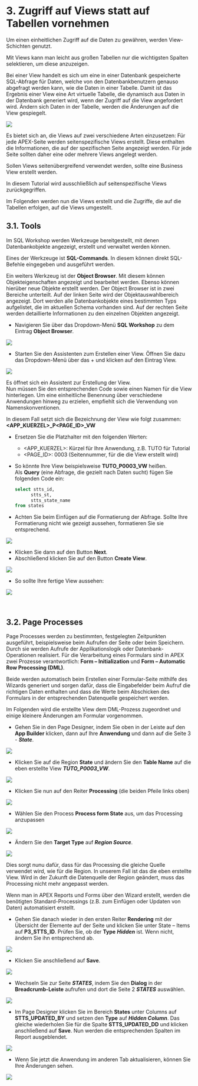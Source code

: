 # 3. Zugriff auf Views statt auf Tabellen vornehmen

Um einen einheitlichen Zugriff auf die Daten zu gewähren, werden View-Schichten genutzt.

Mit Views kann man leicht aus großen Tabellen nur die wichtigsten Spalten selektieren, um diese anzuzeigen.

Bei einer View handelt es sich um eine in einer Datenbank gespeicherte SQL-Abfrage für Daten, welche von den Datenbankbenutzern genauso abgefragt werden kann, wie die Daten in einer Tabelle. Damit ist das Ergebnis einer View eine Art virtuelle Tabelle, die dynamisch aus Daten in der Datenbank generiert wird, wenn der Zugriff auf die View angefordert wird. Ändern sich Daten in der Tabelle, werden die Änderungen auf die View gespiegelt. 

![](../../assets/Kapitel-03/Struktur_APEX_Page_View.jpg)

Es bietet sich an, die Views auf zwei verschiedene Arten einzusetzen: Für jede APEX-Seite werden seitenspezifische Views erstellt. Diese enthalten die Informationen, die auf der spezifischen Seite angezeigt werden. Für jede Seite sollten daher eine oder mehrere Views angelegt werden.

Sollen Views seitenübergreifend verwendet werden, sollte eine Business View erstellt werden. 

In diesem Tutorial wird ausschließlich auf seitenspezifische Views zurückgegriffen. 

Im Folgenden werden nun die Views erstellt und die Zugriffe, die auf die Tabellen erfolgen, auf die Views umgestellt.
 
## 3.1. Tools
Im SQL Workshop werden Werkzeuge bereitgestellt, mit denen Datenbankobjekte angezeigt, erstellt und verwaltet werden können.

Eines der Werkzeuge ist **SQL-Commands**. In diesem können direkt SQL-Befehle eingegeben und ausgeführt werden. 

Ein weiters Werkzeug ist der **Object Browser**. Mit diesem können Objekteigenschaften angezeigt und bearbeitet werden. Ebenso können hierüber neue Objekte erstellt werden. 
Der Object Browser ist in zwei Bereiche unterteilt. Auf der linken Seite wird der Objektauswahlbereich angezeigt. Dort werden alle Datenbankobjekte eines bestimmten Typs aufgelistet, die im aktuellen Schema vorhanden sind. Auf der rechten Seite werden detaillierte Informationen zu den einzelnen Objekten angezeigt. 

- Navigieren Sie über das Dropdown-Menü **SQL Workshop** zu dem Eintrag **Object Browser**. 

![](../../assets/Kapitel-03/Object_Browser_1.jpg)

- Starten Sie den Assistenten zum Erstellen einer View. Öffnen Sie dazu das Dropdown-Menü über das + und klicken auf den Eintrag View.

![](../../assets/Kapitel-03/Object_Browser_Add_View.jpg)

Es öffnet sich ein Assistent zur Erstellung der View.  
Nun müssen Sie den entsprechenden Code sowie einen Namen für die View hinterlegen. Um eine einheitliche Benennung über verschiedene Anwendungen hinweg zu erzielen, empfiehlt sich die Verwendung von Namenskonventionen.

In diesem Fall setzt sich die Bezeichnung der View wie folgt zusammen:  
**<APP_KUERZEL>_P<PAGE_ID>_VW**

- Ersetzen Sie die Platzhalter mit den folgenden Werten:
  - <APP_KUERZEL>: Kürzel für Ihre Anwendung, z.B. TUTO für Tutorial
  - <PAGE_ID>: 0003 (Seitennummer, für die die View erstellt wird)  

- So könnte Ihre View beispielsweise **TUTO_P0003_VW** heißen.  
  Als **Query** (eine Abfrage, die gezielt nach Daten sucht) fügen Sie folgenden Code ein:
  ```sql
  select stts_id,
        stts_st,
        stts_state_name
  from states
  ```

- Achten Sie beim Einfügen auf die Formatierung der Abfrage. Sollte Ihre Formatierung nicht wie gezeigt aussehen, formatieren Sie sie entsprechend.

![](../../assets/Kapitel-03/Object_Browser_Create_View_1.jpg)

- Klicken Sie dann auf den Button **Next**.
- Abschließend klicken Sie auf den Button **Create View**.

![](../../assets/Kapitel-03/Object_Browser_Create_View_2.jpg)

- So sollte Ihre fertige View aussehen:

![](../../assets/Kapitel-03/Object_Browser_Create_View_3.jpg)

 
## 3.2. Page Processes
Page Processes werden zu bestimmten, festgelegten Zeitpunkten ausgeführt, beispielsweise beim Aufrufen der Seite oder beim Speichern. Durch sie werden Aufrufe der Applikationslogik oder Datenbank-Operationen realisiert. Für die Verarbeitung eines Formulars sind in APEX zwei Prozesse verantwortlich: **Form – Initialization** und **Form – Automatic Row Processing (DML)**.

Beide werden automatisch beim Erstellen einer Formular-Seite mithilfe des Wizards generiert und sorgen dafür, dass die Eingabefelder beim Aufruf die richtigen Daten enthalten und dass die Werte beim Abschicken des Formulars in der entsprechenden Datenquelle gespeichert werden.

Im Folgenden wird die erstellte View dem DML-Prozess zugeordnet und einige kleinere Änderungen am Formular vorgenommen.

- Gehen Sie in den Page Designer, indem Sie oben in der Leiste auf den **App Builder** klicken, dann auf Ihre **Anwendung** und dann auf die Seite 3 - ***State***.

![](../../assets/Kapitel-03/Page_Process_1.jpg)

- Klicken Sie auf die Region **State** und ändern Sie den **Table Name** auf die eben erstellte View ***TUTO_P0003_VW***.

![](../../assets/Kapitel-03/Page_Process_2.jpg)

- Klicken Sie nun auf den Reiter **Processing** (die beiden Pfeile links oben)

![](../../assets/Kapitel-03/Page_Process_3.jpg)

- Wählen Sie den Process **Process form State** aus, um das Processing anzupassen

![](../../assets/Kapitel-03/Page_Process_4.jpg)

- Ändern Sie den **Target Type** auf ***Region Source***.

![](../../assets/Kapitel-03/Page_Process_5.jpg)

Dies sorgt nunu dafür, dass für das Processing die gleiche Quelle verwendet wird, wie für die Region. In unserem Fall ist das die eben erstellte View. 
Wird in der Zukunft die Datenquelle der Region geändert, muss das Processing nicht mehr angepasst werden. 

Wenn man in APEX Reports und Forms über den Wizard erstellt, werden die benötigten Standard-Processings (z.B. zum Einfügen oder Updaten von Daten) automatisiert erstellt.

- Gehen Sie danach wieder in den ersten Reiter **Rendering** mit der Übersicht der Elemente auf der Seite und klicken Sie unter State – Items auf **P3_STTS_ID**. Prüfen Sie, ob der **Type** ***Hidden*** ist. Wenn nicht, ändern Sie ihn entsprechend ab. 

![](../../assets/Kapitel-03/Page_Process_7.jpg)

- Klicken Sie anschließend auf **Save**. 

![](../../assets/Kapitel-03/Page_Process_8.jpg)

- Wechseln Sie zur Seite ***STATES***, indem Sie den **Dialog** in der **Breadcrumb-Leiste** aufrufen und dort die Seite 2 ***STATES*** auswählen.
 
![](../../assets/Kapitel-03/Page_Process_9.jpg)

- Im Page Designer klicken Sie im Bereich **States** unter Columns auf **STTS_UPDATED_BY** und setzen den **Type** auf ***Hidden Column***. Das gleiche wiederholen Sie für die Spalte **STTS_UPDATED_DD** und klicken anschließend auf **Save**. Nun werden die entsprechenden Spalten im Report ausgeblendet.

![](../../assets/Kapitel-03/Page_Process_10.jpg)

- Wenn Sie jetzt die Anwendung im anderen Tab aktualisieren, können Sie Ihre Änderungen sehen.

![](../../assets/Kapitel-03/Page_Process_11.jpg)